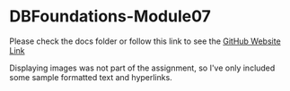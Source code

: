# DBFoundations-Module07

Please check the docs folder or follow this link to see the [GitHub Website Link](https://kswica-uw.github.io/DBFoundations-Module07/)

Displaying images was not part of the assignment, so I've only included some sample formatted text and hyperlinks. 
